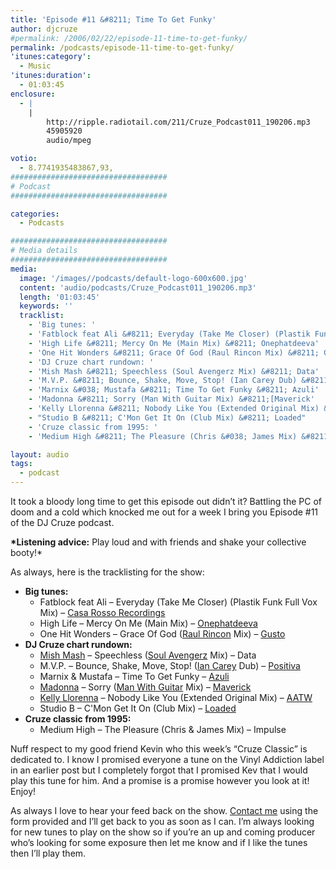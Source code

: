 ```yaml
---
title: 'Episode #11 &#8211; Time To Get Funky'
author: djcruze
#permalink: /2006/02/22/episode-11-time-to-get-funky/
permalink: /podcasts/episode-11-time-to-get-funky/
'itunes:category':
  - Music
'itunes:duration':
  - 01:03:45
enclosure:
  - |
    |
        http://ripple.radiotail.com/211/Cruze_Podcast011_190206.mp3
        45905920
        audio/mpeg

votio:
  - 8.7741935483867,93,
###################################
# Podcast
###################################

categories:
  - Podcasts

###################################
# Media details
###################################
media:
  image: '/images//podcasts/default-logo-600x600.jpg'
  content: 'audio/podcasts/Cruze_Podcast011_190206.mp3'
  length: '01:03:45'
  keywords: ''
  tracklist:
    - 'Big tunes: '
    - 'Fatblock feat Ali &#8211; Everyday (Take Me Closer) (Plastik Funk Full Vox Mix) &#8211; Casa Rosso Recordings'
    - 'High Life &#8211; Mercy On Me (Main Mix) &#8211; Onephatdeeva'
    - 'One Hit Wonders &#8211; Grace Of God (Raul Rincon Mix) &#8211; Gusto'
    - 'DJ Cruze chart rundown: '
    - 'Mish Mash &#8211; Speechless (Soul Avengerz Mix) &#8211; Data'
    - 'M.V.P. &#8211; Bounce, Shake, Move, Stop! (Ian Carey Dub) &#8211; Positiva'
    - 'Marnix &#038; Mustafa &#8211; Time To Get Funky &#8211; Azuli'
    - 'Madonna &#8211; Sorry (Man With Guitar Mix) &#8211;[Maverick'
    - 'Kelly Llorenna &#8211; Nobody Like You (Extended Original Mix) &#8211; AATW'
    - "Studio B &#8211; C'Mon Get It On (Club Mix) &#8211; Loaded"
    - 'Cruze classic from 1995: '
    - 'Medium High &#8211; The Pleasure (Chris &#038; James Mix) &#8211; Impulse'

layout: audio
tags:
  - podcast
---
```


It took a bloody long time to get this episode out didn&#8217;t it? Battling the PC of doom and a cold which knocked me out for a week I bring you Episode #11 of the DJ Cruze podcast.

**\*Listening advice:** Play loud and with friends and shake your collective booty!\*

As always, here is the tracklisting for the show:

- **Big tunes:**
  - Fatblock feat Ali &#8211; Everyday (Take Me Closer) (Plastik Funk Full Vox Mix) &#8211; [Casa Rosso Recordings][3]
  - High Life &#8211; Mercy On Me (Main Mix) &#8211; [Onephatdeeva][4]
  - One Hit Wonders &#8211; Grace Of God ([Raul Rincon][5] Mix) &#8211; [Gusto][6]
- **DJ Cruze chart rundown:**
  - [Mish Mash][7] &#8211; Speechless ([Soul Avengerz][8] Mix) &#8211; Data
  - M.V.P. &#8211; Bounce, Shake, Move, Stop! ([Ian Carey][9] Dub) &#8211; [Positiva][10]
  - Marnix &#038; Mustafa &#8211; Time To Get Funky &#8211; [Azuli][11]
  - [Madonna][12] &#8211; Sorry ([Man With Guitar][13] Mix) &#8211; [Maverick][11]
  - [Kelly Llorenna][14] &#8211; Nobody Like You (Extended Original Mix) &#8211; [AATW][15]
  - Studio B &#8211; C'Mon Get It On (Club Mix) &#8211; [Loaded][16]
- **Cruze classic from 1995:**
  - Medium High &#8211; The Pleasure (Chris &#038; James Mix) &#8211; Impulse

Nuff respect to my good friend Kevin who this week&#8217;s &#8220;Cruze Classic&#8221; is dedicated to. I know I promised everyone a tune on the Vinyl Addiction label in an earlier post but I completely forgot that I promised Kev that I would play this tune for him. And a promise is a promise however you look at it! Enjoy!

As always I love to hear your feed back on the show. [Contact me][17] using the form provided and I&#8217;ll get back to you as soon as I can. I&#8217;m always looking for new tunes to play on the show so if you&#8217;re an up and coming producer who&#8217;s looking for some exposure then let me know and if I like the tunes then I&#8217;ll play them.

[1]: http://ripple.radiotail.com/211/Cruze_Podcast011_190206.mp3
[2]: http://www.djcruze.co.uk/cms/podcasts/feed/rss2
[3]: http://www.sillyspider.com/
[4]: http://www.onephatdeeva.com/
[5]: http://raulrincon.de/
[6]: http://www.gutrecords.com/
[7]: http://www.mish-mash.net/
[8]: http://www.soulavengerz.com/
[9]: http://www.ian45carey.com/
[10]: http://www.positivarecords.com/
[11]: http://www.maverick.com/
[12]: http://www.madonna.com/
[13]: http://en.wikipedia.org/wiki/Stuart_Price
[14]: http://www.kellyllorenna.co.uk/
[15]: http://www.aatw.com/
[16]: http://www.loadedrecords.com/
[17]: /contact
